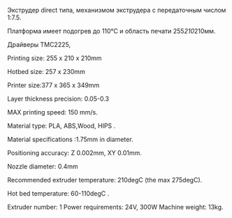 Экструдер direct типа, механизмом экструдера с передаточным числом 1:7.5.

Платформа имеет подогрев до 110℃ и область печати 255*210*210мм.

Драйверы TMC2225,



Printing size: 255 x 210 x 210mm

Hotbed size: 257 x 230mm

Printer size:377 x 365 x 349mm

Layer thickness precision: 0.05-0.3

MAX printing speed: 150 mm/s.

Material type: PLA, ABS,Wood, HIPS .

Material specifications :1.75mm in diameter.

Positioning accuracy: Z 0.002mm, XY 0.01mm.

Nozzle diameter: 0.4mm

Recommended extruder temperature: 210degC (the max 275degC).

Hot bed temperature: 60-110degC .

Extruder number: 1
Power requirements: 24V, 300W
Machine weight: 13kg.